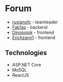 # Forum
- [ruslanofc](https://github.com/ruslanofc) - teamleader
- [Fab1as](https://github.com/Fab1as) - backend
- [Dinopopik](https://github.com/Dinopopik) - frontend
- [Erichzann1](https://github.com/Erichzann1) - frontend

## Technologies
- ASP.NET Core 
- MsSQL
- ReactJS

